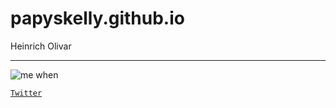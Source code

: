 # papyskelly.github.io
Heinrich Olivar

---

![me when](https://i.ytimg.com/vi/x7X107GNFNg/maxresdefault.jpg)

[`Twitter`](https://twitter.com/ep1kpapy)
